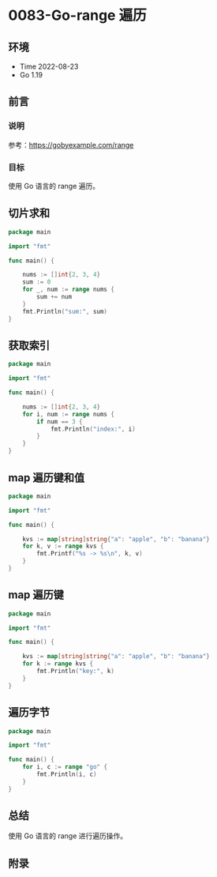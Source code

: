 # 0083-Go-range 遍历

## 环境

- Time 2022-08-23
- Go 1.19

## 前言

### 说明

参考：<https://gobyexample.com/range>

### 目标

使用 Go 语言的 range 遍历。

## 切片求和

```go
package main

import "fmt"

func main() {

    nums := []int{2, 3, 4}
    sum := 0
    for _, num := range nums {
        sum += num
    }
    fmt.Println("sum:", sum)
}

```

## 获取索引

```go
package main

import "fmt"

func main() {

    nums := []int{2, 3, 4}
    for i, num := range nums {
        if num == 3 {
            fmt.Println("index:", i)
        }
    }
}
```

## map 遍历键和值

```go
package main

import "fmt"

func main() {

    kvs := map[string]string{"a": "apple", "b": "banana"}
    for k, v := range kvs {
        fmt.Printf("%s -> %s\n", k, v)
    }
}
```

## map 遍历键

```go
package main

import "fmt"

func main() {

    kvs := map[string]string{"a": "apple", "b": "banana"}
    for k := range kvs {
        fmt.Println("key:", k)
    }
}
```

## 遍历字节

```go
package main

import "fmt"

func main() {
    for i, c := range "go" {
        fmt.Println(i, c)
    }
}
```

## 总结

使用 Go 语言的 range 进行遍历操作。

## 附录
